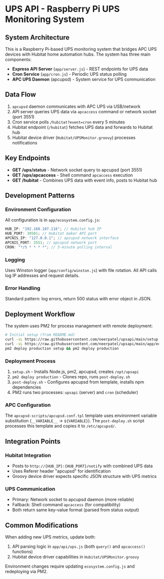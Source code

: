 # UPS API - Raspberry Pi UPS Monitoring System

## System Architecture

This is a Raspberry Pi-based UPS monitoring system that bridges APC UPS devices with Hubitat home automation hubs. The system has three main components:

- **Express API Server** (`app/server.js`) - REST endpoints for UPS data
- **Cron Service** (`app/cron.js`) - Periodic UPS status polling
- **APC UPS Daemon** (apcupsd) - System service for UPS communication

## Data Flow

1. `apcupsd` daemon communicates with APC UPS via USB/network
2. API server queries UPS data via `apcaccess` command or network socket (port 3551)
3. Cron service polls `/hubitat?event=cron` every 5 minutes
4. Hubitat endpoint (`/hubitat`) fetches UPS data and forwards to Hubitat hub
5. Hubitat device driver (`Hubitat/UPSMonitor.groovy`) processes notifications

## Key Endpoints

- **GET /ups/status** - Network socket query to apcupsd (port 3551)
- **GET /ups/apcaccess** - Shell command `apcaccess` execution
- **GET /hubitat** - Combines UPS data with event info, posts to Hubitat hub

## Development Patterns

### Environment Configuration

All configuration is in `app/ecosystem.config.js`:

```javascript
HUB_IP: "192.168.107.116"; // Hubitat hub IP
HUB_PORT: 39501; // Hubitat maker API port
APCNIS_IP: "127.0.0.1"; // apcupsd network interface
APCNIS_PORT: 3551; // apcupsd network port
CRON: "*/5 * * * *"; // 5-minute polling interval
```

### Logging

Uses Winston logger (`app/config/winston.js`) with file rotation. All API calls log IP addresses and request details.

### Error Handling

Standard pattern: log errors, return 500 status with error object in JSON.

## Deployment Workflow

The system uses PM2 for process management with remote deployment:

```bash
# Initial setup (from README.md)
curl -sL https://raw.githubusercontent.com/neerpatel/upsapi/main/setup.sh | sudo -E bash -
curl -sL https://raw.githubusercontent.com/neerpatel/upsapi/main/app/ecosystem.config.js -O
pm2 deploy production setup && pm2 deploy production
```

### Deployment Process

1. `setup.sh` - Installs Node.js, pm2, apcupsd, creates `/opt/upsapi`
2. `pm2 deploy production` - Clones repo, runs `post-deploy.sh`
3. `post-deploy.sh` - Configures apcupsd from template, installs npm dependencies
4. PM2 runs two processes: `upsapi` (server) and `cron` (scheduler)

### APC Configuration

The `apcupsd-scripts/apcupsd.conf.tpl` template uses environment variable substitution (`__VARIABLE__` → `${VARIABLE}`). The `post-deploy.sh` script processes this template and copies it to `/etc/apcupsd/`.

## Integration Points

### Hubitat Integration

- Posts to `http://{HUB_IP}:{HUB_PORT}/notify` with combined UPS data
- Uses Referer header "apcupsd" for identification
- Groovy device driver expects specific JSON structure with UPS metrics

### UPS Communication

- Primary: Network socket to apcupsd daemon (more reliable)
- Fallback: Shell command `apcaccess` (for compatibility)
- Both return same key-value format (parsed from status output)

## Common Modifications

When adding new UPS metrics, update both:

1. API parsing logic in `app/api/ups.js` (both `query()` and `apcaccess()` functions)
2. Hubitat device driver capabilities in `Hubitat/UPSMonitor.groovy`

Environment changes require updating `ecosystem.config.js` and redeploying via PM2.
